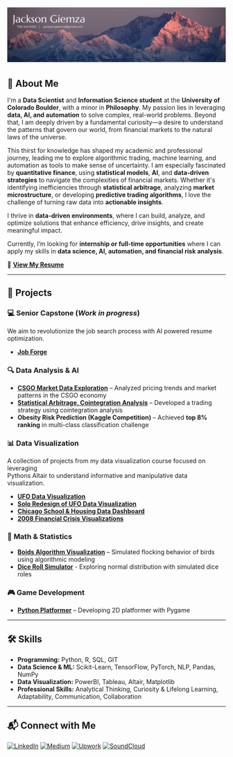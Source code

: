# ![Banner](https://github.com/JacksonGiemza/JacksonGiemza/blob/main/Jackson%20Giemza.png)

## 👋 About Me  

I'm a **Data Scientist** and **Information Science student** at the **University of Colorado Boulder**, with a minor in **Philosophy**. My passion lies in leveraging **data, AI, and automation** to solve complex, real-world problems. Beyond that, I am deeply driven by a fundamental curiosity—a desire to understand the patterns that govern our world, from financial markets to the natural laws of the universe.

This thirst for knowledge has shaped my academic and professional journey, leading me to explore algorithmic trading, machine learning, and automation as tools to make sense of uncertainty. I am especially fascinated by **quantitative finance**, using **statistical models**, **AI**, and **data-driven strategies** to navigate the complexities of financial markets. Whether it's identifying inefficiencies through **statistical arbitrage**, analyzing **market microstructure**, or developing **predictive trading algorithms**, I love the challenge of turning raw data into **actionable insights**.

I thrive in **data-driven environments**, where I can build, analyze, and optimize solutions that enhance efficiency, drive insights, and create meaningful impact.  

Currently, I’m looking for **internship or full-time opportunities** where I can apply my skills in **data science, AI, automation, and financial risk analysis**.  

📄 **[View My Resume](https://github.com/JacksonGiemza/JacksonGiemza/blob/main/Giemza_Jackson_Resume_2025.pdf)**  

---

## 🚀 Projects  

### 💻 **Senior Capstone** (*Work in progress*)  
We aim to revolutionize the job search process with AI powered resume optimization.
- **[Job Forge](https://github.com/uniquedapoet/Job-Forge)** 

### 🔍 **Data Analysis & AI**  
- **[CSGO Market Data Exploration](https://github.com/JacksonGiemza/csgo_market_data_analysis)** – Analyzed pricing trends and market patterns in the CSGO economy
- **[Statistical Arbitrage, Cointegration Analysis](https://github.com/JacksonGiemza/stat-arb)** – Developed a trading strategy using cointegration analysis
- **Obesity Risk Prediction (Kaggle Competition)** – Achieved **top 8% ranking** in multi-class classification challenge

### 📊 **Data Visualization**  
A collection of projects from my data visualization course focused on leveraging <br>
Pythons Altair to understand informative and manipulative data visualization.
- **[UFO Data Visualization](https://github.com/JacksonGiemza/ufo-data-vis-4602)**  
- **[Solo Redesign of UFO Data Visualization](https://github.com/JacksonGiemza/info4602-final-solo-redesign)**  
- **[Chicago School & Housing Data Dashboard](https://github.com/JacksonGiemza/chi-data-dashboard)**  
- **[2008 Financial Crisis Visualizations](https://github.com/JacksonGiemza/2008-financial-crisis-visualizations)**  

### 🧪 **Math & Statistics**  
- **[Boids Algorithm Visualization](https://github.com/JacksonGiemza/boids-algorithm)** – Simulated flocking behavior of birds using algorithmic modeling  
- **[Dice Roll Simulator](https://github.com/JacksonGiemza/dice-roll-simulator)** - Exploring normal distribution with simulated dice roles

### 🎮 **Game Development**  
- **[Python Platformer]()** – Developing 2D platformer with Pygame

---

## 🛠 Skills  
- **Programming:** Python, R, SQL, GIT
- **Data Science & ML:** Scikit-Learn, TensorFlow, PyTorch, NLP, Pandas, NumPy  
- **Data Visualization:** PowerBI, Tableau, Altair, Matplotlib
- **Professional Skills:** Analytical Thinking, Curiosity & Lifelong Learning, Adaptability, Communication, Collaboration  
---

## 📬 Connect with Me  

[![LinkedIn](https://img.shields.io/badge/LinkedIn-%230077B5.svg?style=for-the-badge&logo=linkedin&logoColor=white)](https://www.linkedin.com/in/jackson-giemza/)
[![Medium](https://img.shields.io/badge/Medium-12100E?style=for-the-badge&logo=medium&logoColor=white)](https://medium.com/@jacksong02.jg)
[![Upwork](https://img.shields.io/badge/Upwork-6FDA44?style=for-the-badge&logo=upwork&logoColor=white)](https://www.upwork.com/freelancers/~019a597cca50b0200d)
[![SoundCloud](https://img.shields.io/badge/SoundCloud-ff5500?style=for-the-badge&logo=soundcloud&logoColor=white)](https://soundcloud.com/seenyween)
